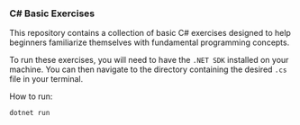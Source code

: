 ### C# Basic Exercises

This repository contains a collection of basic C# exercises designed to 
help beginners familiarize themselves with fundamental programming concepts.

To run these exercises, you will need to have the ```.NET SDK``` installed on your 
machine. You can then navigate to the directory containing the desired ```.cs```
file in your terminal.

How to run: 

```
dotnet run
```
